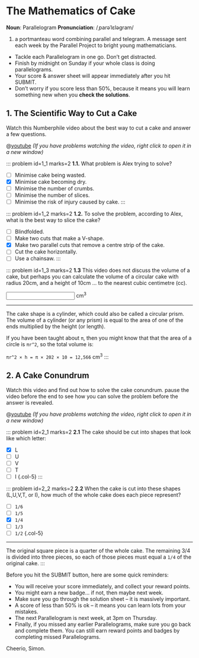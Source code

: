 # The Mathematics of Cake

<div class="dictionary">

__Noun__: Parallelogram
__Pronunciation__: /ˌparəˈlɛləɡram/

1. a portmanteau word combining parallel and telegram. A message sent each
week by the Parallel Project to bright young mathematicians.

</div>

*	Tackle each Parallelogram in one go. Don’t get distracted.
*	Finish by midnight on Sunday if your whole class is doing parallelograms.
*	Your score & answer sheet will appear immediately after you hit SUBMIT.
*	Don’t worry if you score less than 50%, because it means you will learn something new when you __check the solutions__.


## 1.	The Scientific Way to Cut a Cake

Watch this Numberphile video about the best way to cut a cake and answer a few questions.

@[youtube](watch?v=wBU9N35ZHIw?start=11&rel=0) _(If you have problems watching the video, right click to open it in a new window)_


::: problem id=1_1 marks=2
__1.1.__ What problem is Alex trying to solve?

* [ ] Minimise cake being wasted.
* [x] Minimise cake becoming dry.
* [ ] Minimise the number of crumbs.
* [ ] Minimise the number of slices.
* [ ] Minimise the risk of injury caused by cake.
:::

::: problem id=1_2 marks=2
__1.2.__ To solve the problem, according to Alex, what is the best way to slice the cake?

* [ ] Blindfolded.
* [ ] Make two cuts that make a V-shape.
* [x] Make two parallel cuts that remove a centre strip of the cake.
* [ ] Cut the cake horizontally.
* [ ] Use a chainsaw.
:::

::: problem id=1_3 marks=2
__1.3__ This video does not discuss the volume of a cake, but perhaps you can calculate the volume of a circular cake with radius 20cm, and a height of 10cm ... to the nearest cubic centimetre (cc).

<input type="number" solution="12566"/> cm<sup>3</sup>

---

The cake shape is a cylinder, which could also be called a circular prism. The volume of a cylinder (or any prism) is equal to the area of one of the ends multiplied by the height (or length).  

If you have been taught about `π`, then you might know that that the area of a circle is `πr^2`, so the total volume is:

`πr^2 × h = π × 202 × 10 = 12,566` cm<sup>3</sup>
:::

## 2. A Cake Conundrum

Watch this video and find out how to solve the cake conundrum. pause the video before the end to see how you can solve the problem before the answer is revealed.

@[youtube](watch?v=ezdeBrPnzyc?rel=0) _(If you have problems watching the video, right click to open it in a new window)_

::: problem id=2_1 marks=2
__2.1__ The cake should be cut into shapes that look like which letter:

* [X] L
* [ ] U
* [ ] V
* [ ] T
* [ ] I
{.col-5}
:::

::: problem id=2_2 marks=2
__2.2__ When the cake is cut into these shapes (L,U,V,T, or I), how much of the whole cake does each piece represent?

* [ ] `1/6`
* [ ] `1/5`
* [x] `1/4`
* [ ] `1/3`
* [ ] `1/2`
{.col-5}

---

The original square piece is a quarter of the whole cake. The remaining 3/4 is divided into three pieces, so each of those pieces must equal a `1/4` of the original cake.
:::


Before you hit the SUBMIT button, here are some quick reminders:

*	You will receive your score immediately, and collect your reward points.
*	You might earn a new badge... if not, then maybe next week.
*	Make sure you go through the solution sheet – it is massively important.
*	A score of less than 50% is ok – it means you can learn lots from your mistakes.
*	The next Parallelogram is next week, at 3pm on Thursday.
*	Finally, if you missed any earlier Parallelograms, make sure you go back and complete them. You can still earn reward points and badges by completing missed Parallelograms.

Cheerio,
Simon.

